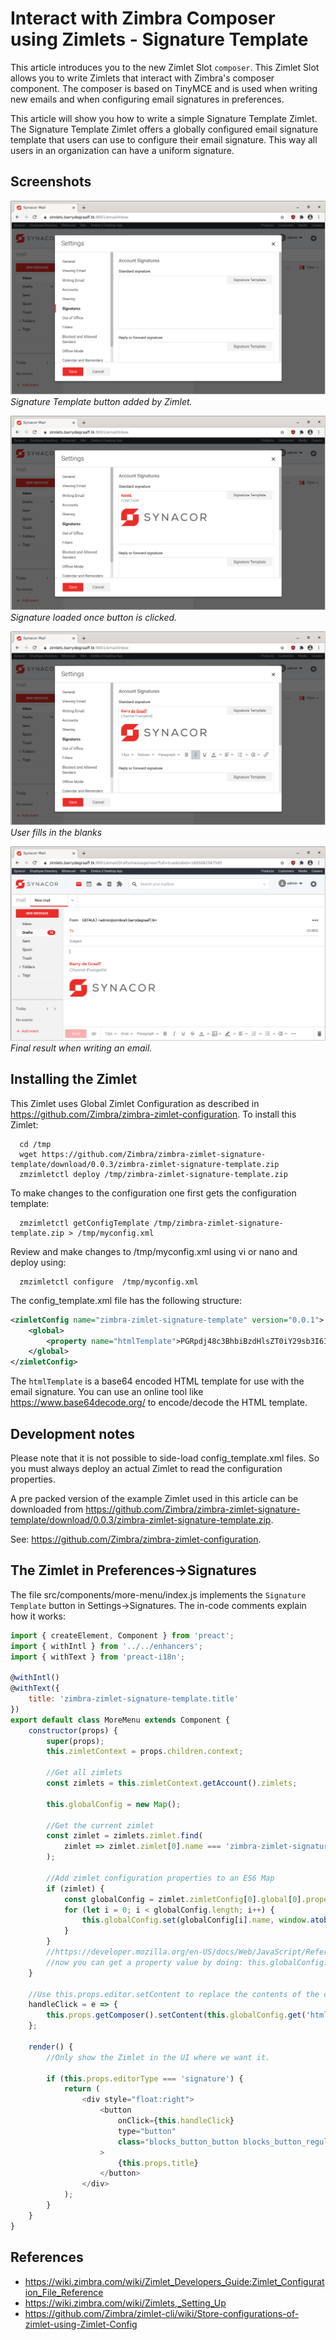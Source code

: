 # Interact with Zimbra Composer using Zimlets - Signature Template

This article introduces you to the new Zimlet Slot `composer`. This Zimlet Slot allows you to write Zimlets that interact with Zimbra's composer component. The composer is based on TinyMCE and is used when writing new emails and when configuring email signatures in preferences.

This article will show you how to write a simple Signature Template Zimlet. The Signature Template Zimlet offers a globally configured email signature template that users can use to configure their email signature. This way all users in an organization can have a uniform signature.

## Screenshots

![](screenshots/1-signature-zimlet.png)
*Signature Template button added by Zimlet.*

![](screenshots/2-signature-loaded.png)
*Signature loaded once button is clicked.*

![](screenshots/3-customized.png)
*User fills in the blanks*

![](screenshots/4-final-result.png)
*Final result when writing an email.*


## Installing the Zimlet

This Zimlet uses Global Zimlet Configuration as described in https://github.com/Zimbra/zimbra-zimlet-configuration. To install this Zimlet:

      cd /tmp
      wget https://github.com/Zimbra/zimbra-zimlet-signature-template/download/0.0.3/zimbra-zimlet-signature-template.zip
      zmzimletctl deploy /tmp/zimbra-zimlet-signature-template.zip

To make changes to the configuration one first gets the configuration template:

      zmzimletctl getConfigTemplate /tmp/zimbra-zimlet-signature-template.zip > /tmp/myconfig.xml

Review and make changes to /tmp/myconfig.xml using vi or nano and deploy using:

      zmzimletctl configure  /tmp/myconfig.xml

The config_template.xml file has the following structure:

```xml
<zimletConfig name="zimbra-zimlet-signature-template" version="0.0.1">
    <global>
        <property name="htmlTemplate">PGRpdj48c3BhbiBzdHlsZT0iY29sb3I6ICNlMDNlMmQ7Ij48c3Ryb25nPk5BTUU8L3N0cm9uZz48L3NwYW4+PC9kaXY+PGRpdj48ZW0+PHNwYW4gc3R5bGU9ImNvbG9yOiAjN2U4YzhkOyI+RlVOQ1RJT048L3NwYW4+PC9lbT48YnIvPjxici8+PGltZyBzcmM9Imh0dHBzOi8vczIyLnE0Y2RuLmNvbS80NzYzMjUxMzcvZmlsZXMvZGVzaWduL3N5bmFjb3ItbG9nby0yMDE2LXJnYi5wbmciPjwvaW1nPjwvZGl2Pgo=</property>
    </global>
</zimletConfig>

```

The `htmlTemplate` is a base64 encoded HTML template for use with the email signature. You can use an online tool like https://www.base64decode.org/ to encode/decode the HTML template.

## Development notes

Please note that it is not possible to side-load config_template.xml files. So you must always deploy an actual Zimlet to read the configuration properties.

A pre packed version of the example Zimlet used in this article can be downloaded from 
https://github.com/Zimbra/zimbra-zimlet-signature-template/download/0.0.3/zimbra-zimlet-signature-template.zip.

See: https://github.com/Zimbra/zimbra-zimlet-configuration.

## The Zimlet in Preferences->Signatures

The file src/components/more-menu/index.js implements the `Signature Template` button in Settings->Signatures. The in-code comments explain how it works:

```javascript
import { createElement, Component } from 'preact';
import { withIntl } from '../../enhancers';
import { withText } from 'preact-i18n';

@withIntl()
@withText({
	title: 'zimbra-zimlet-signature-template.title'
})
export default class MoreMenu extends Component {
	constructor(props) {
		super(props);
		this.zimletContext = props.children.context;

		//Get all zimlets
		const zimlets = this.zimletContext.getAccount().zimlets;

		this.globalConfig = new Map();

		//Get the current zimlet
		const zimlet = zimlets.zimlet.find(
			zimlet => zimlet.zimlet[0].name === 'zimbra-zimlet-signature-template'
		);

		//Add zimlet configuration properties to an ES6 Map
		if (zimlet) {
			const globalConfig = zimlet.zimletConfig[0].global[0].property || [];
			for (let i = 0; i < globalConfig.length; i++) {
				this.globalConfig.set(globalConfig[i].name, window.atob(globalConfig[i].content));
			}
		}
		//https://developer.mozilla.org/en-US/docs/Web/JavaScript/Reference/Global_Objects/Map
		//now you can get a property value by doing: this.globalConfig.get('name-of-property')
	}

	//Use this.props.editor.setContent to replace the contents of the composer textarea
	handleClick = e => {
		this.props.getComposer().setContent(this.globalConfig.get('htmlTemplate'));
	};

	render() {
		//Only show the Zimlet in the UI where we want it.

		if (this.props.editorType === 'signature') {
			return (
				<div style="float:right">
					<button
						onClick={this.handleClick}
						type="button"
						class="blocks_button_button blocks_button_regular zimbra-client_settings_subsectionBodyButton"
					>
						{this.props.title}
					</button>
				</div>
			);
		}
	}
}
```

## References

- https://wiki.zimbra.com/wiki/Zimlet_Developers_Guide:Zimlet_Configuration_File_Reference
- https://wiki.zimbra.com/wiki/Zimlets,_Setting_Up
- https://github.com/Zimbra/zimlet-cli/wiki/Store-configurations-of-zimlet-using-Zimlet-Config
